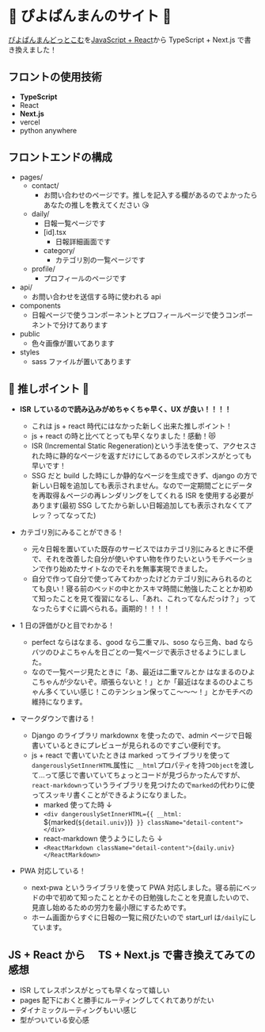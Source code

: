 # :baby_chick: ぴよぱんまんのサイト :baby_chick:

[ぴよぱんまんどっとこむ](https://piyopanman.com/)を[JavaScript + React](https://github.com/Piyopanman/piyopanman-daily-frontend)から TypeScript + Next.js で書き換えました！

## フロントの使用技術

- **TypeScript**
- React
- **Next.js**
- vercel
- python anywhere

## フロントエンドの構成

- pages/
  - contact/
    - お問い合わせのページです。推しを記入する欄があるのでよかったらあなたの推しを教えてください :kissing_heart:
  - daily/
    - 日報一覧ページです
    - [id].tsx
      - 日報詳細画面です
    - category/
      - カテゴリ別の一覧ページです
  - profile/
    - プロフィールのページです
- api/
  - お問い合わせを送信する時に使われる api
- components
  - 日報ページで使うコンポーネントとプロフィールページで使うコンポーネントで分けてあります
- public
  - 色々画像が置いてあります
- styles
  - sass ファイルが置いてあります

## :star2: 推しポイント :star2:

- **ISR しているので読み込みがめちゃくちゃ早く、UX が良い！！！！**

  - これは js + react 時代にはなかった新しく出来た推しポイント！
  - js + react の時と比べてとっても早くなりました！感動！:heart_eyes_cat:
  - ISR (Incremental Static Regeneration)という手法を使って、アクセスされた時に静的なページを返すだけにしてあるのでレスポンスがとっても早いです！
  - SSG だと build した時にしか静的なページを生成できず、django の方で新しい日報を追加しても表示されません。なので一定期間ごとにデータを再取得＆ページの再レンダリングをしてくれる ISR を使用する必要があります(最初 SSG してたから新しい日報追加しても表示されなくてアレッ？ってなってた)

- カテゴリ別にみることができる！

  - 元々日報を置いていた既存のサービスではカテゴリ別にみるときに不便で、それを改善した自分が使いやすい物を作りたいというモチベーションで作り始めたサイトなのでそれを無事実現できました。
  - 自分で作って自分で使ってみてわかったけどカテゴリ別にみられるのとても良い！寝る前のベッドの中とかスキマ時間に勉強したこととか初めて知ったことを見て復習になるし、「あれ、これってなんだっけ？」ってなったらすぐに調べられる。画期的！！！！

- 1 日の評価がひと目でわかる！

  - perfect ならはなまる、good なら二重マル、soso なら三角、bad ならバツのひよこちゃんを日ごとの一覧ページで表示させるようにしました。
  - なので一覧ページ見たときに「あ、最近は二重マルとか
    はなまるのひよこちゃんが少ないぞ。頑張らないと！」とか「最近はなまるのひよこちゃん多くていい感じ！このテンション保ってこ〜〜〜！」とかモチベの維持になります。

- マークダウンで書ける！
  - Django のライブラリ markdownx を使ったので、admin ページで日報書いているときにプレビューが見られるのですごい便利です。
  - js + react で書いていたときは marked ってライブラリを使って `dangerouslySetInnerHTML`属性に `__html`プロパティを持つ`Object`を渡して...って感じで書いていてちょっとコードが見づらかったんですが、`react-markdown`っていうライブラリを見つけたので`marked`の代わりに使ってスッキリ書くことができるようになりました。
    - marked 使ってた時 ↓
    - `<div dangerouslySetInnerHTML={{ __html: `${marked(`${detail.univ}`)}` }} className="detail-content"></div>`
    - react-markdown 使うようにしたら ↓
    - `<ReactMarkdown className="detail-content">{daily.univ}</ReactMarkdown>`
- PWA 対応している！
  - next-pwa というライブラリを使って PWA 対応しました。寝る前にベッドの中で初めて知ったこととかその日勉強したことを見直したいので、見直し始めるための労力を最小限にするためです。
  - ホーム画面からすぐに日報の一覧に飛びたいので start_url は`/daily`にしています。

## JS + React から　 TS + Next.js で書き換えてみての感想

- ISR してレスポンスがとっても早くなって嬉しい
- pages 配下におくと勝手にルーティングしてくれてありがたい
- ダイナミックルーティングもいい感じ
- 型がついている安心感
